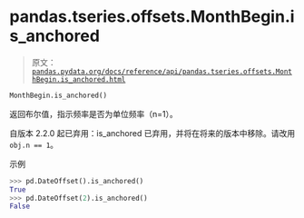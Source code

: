 # pandas.tseries.offsets.MonthBegin.is_anchored

> 原文：[`pandas.pydata.org/docs/reference/api/pandas.tseries.offsets.MonthBegin.is_anchored.html`](https://pandas.pydata.org/docs/reference/api/pandas.tseries.offsets.MonthBegin.is_anchored.html)

```py
MonthBegin.is_anchored()
```

返回布尔值，指示频率是否为单位频率（n=1）。

自版本 2.2.0 起已弃用：is_anchored 已弃用，并将在将来的版本中移除。请改用`obj.n == 1`。

示例

```py
>>> pd.DateOffset().is_anchored()
True
>>> pd.DateOffset(2).is_anchored()
False 
```
